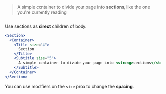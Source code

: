 > A simple container to divide your page into **sections**, like the one you're currently reading

```props
```

Use sections as **direct** children of body.

```jsx
<Section>
  <Container>
    <Title size="4">
      Section
    </Title>
    <Subtitle size="5">
      A simple container to divide your page into <strong>sections</strong>, like the one you're currently reading
    </Subtitle>
  </Container>
</Section>
``` 

You can use modifiers on the `size` prop to change the **spacing**.
